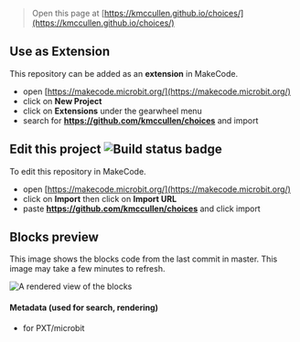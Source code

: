 
> Open this page at [https://kmccullen.github.io/choices/](https://kmccullen.github.io/choices/)

## Use as Extension

This repository can be added as an **extension** in MakeCode.

* open [https://makecode.microbit.org/](https://makecode.microbit.org/)
* click on **New Project**
* click on **Extensions** under the gearwheel menu
* search for **https://github.com/kmccullen/choices** and import

## Edit this project ![Build status badge](https://github.com/kmccullen/choices/workflows/MakeCode/badge.svg)

To edit this repository in MakeCode.

* open [https://makecode.microbit.org/](https://makecode.microbit.org/)
* click on **Import** then click on **Import URL**
* paste **https://github.com/kmccullen/choices** and click import

## Blocks preview

This image shows the blocks code from the last commit in master.
This image may take a few minutes to refresh.

![A rendered view of the blocks](https://github.com/kmccullen/choices/raw/master/.github/makecode/blocks.png)

#### Metadata (used for search, rendering)

* for PXT/microbit
<script src="https://makecode.com/gh-pages-embed.js"></script><script>makeCodeRender("{{ site.makecode.home_url }}", "{{ site.github.owner_name }}/{{ site.github.repository_name }}");</script>
